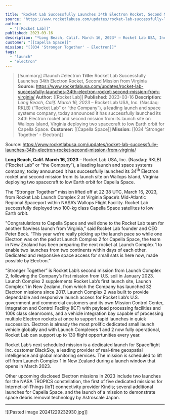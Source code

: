 ```yaml
---

title: "Rocket Lab Successfully Launches 34th Electron Rocket, Second Mission from Virginia "
source: "https://www.rocketlabusa.com/updates/rocket-lab-successfully-launches-34th-electron-rocket-second-mission-from-virginia/"
author:
  - "[[Rocket Lab]]"
published: 2023-03-16
description: "*Long Beach, Calif. March 16, 2023* – Rocket Lab USA, Inc. (Nasdaq: RKLB) (“Rocket Lab” or “the Company”), a leading launch and space systems company, today announced it has successfully launched its 34th Electron rocket and second mission from its launch site on Wallops Island, Virginia deploying two spacecraft to low Earth orbit for Capella Space."
customer: "[[Capella Space]]"
mission: "[[034 'Stronger Together' - Electron]]"
tags:
  - "launch"
  - "electron"
---
```

>[!summary]
#launch #electron
**Title:** Rocket Lab Successfully Launches 34th Electron Rocket, Second Mission from Virginia 
**Source:** https://www.rocketlabusa.com/updates/rocket-lab-successfully-launches-34th-electron-rocket-second-mission-from-virginia/
**Author:** [[Rocket Lab]]
**Published:** 2023-03-16
**Description:** *Long Beach, Calif. March 16, 2023* – Rocket Lab USA, Inc. (Nasdaq: RKLB) (“Rocket Lab” or “the Company”), a leading launch and space systems company, today announced it has successfully launched its 34th Electron rocket and second mission from its launch site on Wallops Island, Virginia deploying two spacecraft to low Earth orbit for Capella Space.
**Customer:** [[Capella Space]]
**Mission:** [[034 'Stronger Together' - Electron]]

Source: https://www.rocketlabusa.com/updates/rocket-lab-successfully-launches-34th-electron-rocket-second-mission-from-virginia/

**Long Beach, Calif. March 16, 2023** – Rocket Lab USA, Inc. (Nasdaq: RKLB) (“Rocket Lab” or “the Company”), a leading launch and space systems company, today announced it has successfully launched its 34<sup>th</sup> Electron rocket and second mission from its launch site on Wallops Island, Virginia deploying two spacecraft to low Earth orbit for Capella Space.

The “Stronger Together” mission lifted off at 22:38 UTC, March 16, 2023, from Rocket Lab Launch Complex 2 at Virginia Space’s Mid-Atlantic Regional Spaceport within NASA’s Wallops Flight Facility. Rocket Lab successfully deployed two 100-kg class Capella Space satellites to low Earth orbit.

"Congratulations to Capella Space and well done to the Rocket Lab team for another flawless launch from Virginia,” said Rocket Lab founder and CEO Peter Beck. “This year we’re really picking up the launch pace so while one Electron was on the pad at Launch Complex 2 for Capella Space, the team in New Zealand has been preparing the next rocket at Launch Complex 1 to enable two launches from two continents within days of each other. Dedicated and responsive space access for small sats is here now, made possible by Electron.”

“Stronger Together” is Rocket Lab’s second mission from Launch Complex 2, following the Company’s first mission from U.S. soil in January 2023. Launch Complex 2 supplements Rocket Lab’s first launch site, Launch Complex 1 in New Zealand, from which the Company has launched 32 Electron missions since 2017. Launch Complex 2 was built to provide dependable and responsive launch access for Rocket Lab’s U.S. government and commercial customers and its own Mission Control Center, Integration and Control Facility (ICF) with payload processing facilities and 100k class cleanrooms, and a vehicle integration bay capable of processing multiple Electron rockets at once to support rapid launches in quick succession. Electron is already the most prolific dedicated small launch vehicle globally and with Launch Complexes 1 and 2 now fully operational, Rocket Lab can support up to 130 flight opportunities every year.

Rocket Lab’s next scheduled mission is a dedicated launch for Spaceflight Inc. customer BlackSky, a leading provider of real-time geospatial intelligence and global monitoring services. The mission is scheduled to lift off from Launch Complex 1 in New Zealand during a launch window that opens in March 2023.

Other upcoming disclosed Electron missions in 2023 include two launches for the NASA TROPICS constellation, the first of five dedicated missions for Internet-of-Things (IoT) connectivity provider Kinéis; several additional launches for Capella Space, and the launch of a mission to demonstrate space debris removal technology by Astroscale Japan.

---

![[Pasted image 20241229232930.jpg]]
